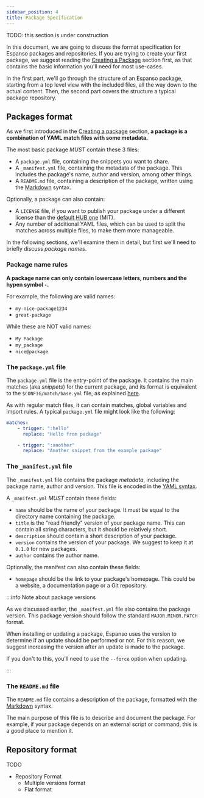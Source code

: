 ```yaml
---
sidebar_position: 4
title: Package Specification
---
```


TODO: this section is under construction

In this document, we are going to discuss the format specification for Espanso
packages and repositories. If you are trying to create your first package, we
suggest reading the [Creating a Package](creating-a-package.md) section first,
as that contains the basic information you'll need for most use-cases.

In the first part, we'll go through the structure of an Espanso package,
starting from a top level view with the included files, all the way down to the
actual content. Then, the second part covers the structure a typical package
repository.

## Packages format

As we first introduced in the [Creating a package](creating-a-package.md)
section, **a package is a combination of YAML match files with some metadata.**

The most basic package _MUST_ contain these 3 files:

-   A `package.yml` file, containing the snippets you want to share.
-   A `_manifest.yml` file, containing the metadata of the package. This
    includes the package's name, author and version, among other things.
-   A `README.md` file, containing a description of the package, written using
    the [Markdown](https://en.wikipedia.org/wiki/Markdown) syntax.

Optionally, a package can also contain:

-   A `LICENSE` file, if you want to publish your package under a different
    license than the
    [default HUB one](https://github.com/espanso/hub/blob/main/LICENSE) (MIT).
-   Any number of additional YAML files, which can be used to split the matches
    across multiple files, to make them more manageable.

In the following sections, we'll examine them in detail, but first we'll need to
briefly discuss _package names_.

### Package name rules

**A package name can only contain lowercase letters, numbers and the hypen
symbol `-`.**

For example, the following are valid names:

-   `my-nice-package1234`
-   `great-package`

While these are NOT valid names:

-   `My Package`
-   `my_package`
-   `nice@package`

### The `package.yml` file

The `package.yml` file is the entry-point of the package. It contains the main
matches (aka _snippets_) for the current package, and its format is equivalent
to the `$CONFIG/match/base.yml` file, as explained [here](basics.md).

As with regular match files, it can contain matches, global variables and import
rules. A typical `package.yml` file might look like the following:

```yaml title="package.yml"
matches:
    - trigger: ":hello"
      replace: "Hello from package"

    - trigger: ":another"
      replace: "Another snippet from the example package"
```

### The `_manifest.yml` file

The `_manifest.yml` file contains the package _metadata_, including the package
name, author and version. This file is encoded in the
[YAML syntax](https://en.wikipedia.org/wiki/YAML).

A `_manifest.yml` _MUST_ contain these fields:

-   `name` should be the name of your package. It must be equal to the directory
    name containing the package.
-   `title` is the "read friendly" version of your package name. This can
    contain all string characters, but it should be relatively short.
-   `description` should contain a short description of your package.
-   `version` contains the version of your package. We suggest to keep it at
    `0.1.0` for new packages.
-   `author` contains the author name.

Optionally, the manifest can also contain these fields:

-   `homepage` should be the link to your package's homepage. This could be a
    website, a documentation page or a Git repository.

:::info Note about package versions

As we discussed earlier, the `_manifest.yml` file also contains the package
version. This package version should follow the standard `MAJOR.MINOR.PATCH`
format.

When installing or updating a package, Espanso uses the version to determine if
an update should be performed or not. For this reason, we suggest increasing the
version after an update is made to the package.

If you don't to this, you'll need to use the `--force` option when updating.

:::

### The `README.md` file

The `README.md` file contains a description of the package, formatted with the
[Markdown](https://en.wikipedia.org/wiki/Markdown) syntax.

The main purpose of this file is to describe and document the package. For
example, if your package depends on an external script or command, this is a
good place to mention it.

## Repository format

TODO

-   Repository Format
    -   Multiple versions format
    -   Flat format
